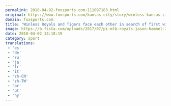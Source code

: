 ```yaml
---
permalink: 2018-04-02-foxsports.com-111097183.html
original: https://www.foxsports.com/kansas-city/story/winless-kansas-city-royals-and-detroit-tigers-face-each-other-in-search-of-first-win-040218
domain: foxsports.com
title: 'Winless Royals and Tigers face each other in search of first win'
image: https://b.fssta.com/uploads/2017/07/pi-mlb-royals-jason-hammel-2-070717.vresize.1200.630.high.70.jpg
date: 2018-04-02 14:18:19
category: sport
translations: 
 - 'es'
 - 'de'
 - 'ru'
 - 'ja'
 - 'fr'
 - 'it'
 - 'zh-CN'
 - 'zh-TW'
 - 'ar'
 - 'pt'
 - 'hy'
---
```


